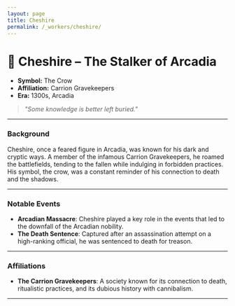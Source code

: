 ```yaml
---
layout: page
title: Cheshire
permalink: /_workers/cheshire/
---
```


# 🦴 Cheshire – The Stalker of Arcadia

- **Symbol:** The Crow  
- **Affiliation:** Carrion Gravekeepers  
- **Era:** 1300s, Arcadia  

> *"Some knowledge is better left buried."*

---

### Background

Cheshire, once a feared figure in Arcadia, was known for his dark and cryptic ways. A member of the infamous Carrion Gravekeepers, he roamed the battlefields, tending to the fallen while indulging in forbidden practices. His symbol, the crow, was a constant reminder of his connection to death and the shadows.

---

### Notable Events

- **Arcadian Massacre**: Cheshire played a key role in the events that led to the downfall of the Arcadian nobility.
- **The Death Sentence**: Captured after an assassination attempt on a high-ranking official, he was sentenced to death for treason.

---

### Affiliations

- **The Carrion Gravekeepers**: A society known for its connection to death, ritualistic practices, and its dubious history with cannibalism.

---
